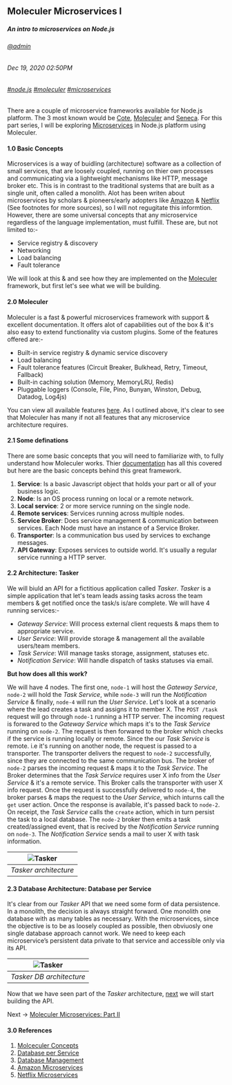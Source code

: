 ## Moleculer Microservices I
##### *An intro to microservices on Node.js*
###### [@admin](/whoami)
###### Dec 19, 2020 02:50PM
###### [#node.js]() [#moleculer]() [#microservices]()

There are a couple of microservice frameworks available for Node.js platform. The 3 most known would be [Cote](https://cote.com), [Moleculer](https://moleculer) and [Seneca](https://seneca.com). For this part series, I will be exploring [Microservices](https://) in Node.js platform using Moleculer.

#### 1.0 Basic Concepts

Microservices is a way of buidling (architecture) software as a collection of small services, that are loosely coupled, running on thier own processes and communicating via a lightweight mechanisms like HTTP, message broker etc. This is in contrast to the traditional systems that are built as a single unit, often called a monolith.
Alot has been writen about microservices by scholars &amp; pioneers/early adopters like [Amazon](https://aws.amazon.com/microservices/#:~:text=Microservices%20are%20an%20architectural%20and,small%2C%20self%2Dcontained%20teams) &amp; [Netflix](https://netflixtechblog.com/tagged/microservices) (See footnotes for more sources), so I will not regugitate this informtion. However, there are some universal concepts that any microservice
regardless of the language implementation, must fulfill. These are, but not limited to:-
* Service registry &amp; discovery
* Networking
* Load balancing
* Fault tolerance

We will look at this &amp; and see how they are implemented on the [Moleculer](https://moleculer.services/) framework, but first let's see what we will be building.

#### 2.0 Moleculer

Moleculer is a fast & powerful microservices framework with support &amp; excellent documentation. It offers alot of capabilities out of the box &amp; it's also easy to extend functionality via custom plugins. Some of the features offered are:-

* Built-in service registry & dynamic service discovery
* Load balancing
* Fault tolerance features (Circuit Breaker, Bulkhead, Retry, Timeout, Fallback)
* Built-in caching solution (Memory, MemoryLRU, Redis)
* Pluggable loggers (Console, File, Pino, Bunyan, Winston, Debug, Datadog, Log4js)

You can view all available features [here](https://moleculer.services/docs/0.14/). As I outlined above, it's clear to see that Moleculer has many if not all features that any microservice architecture requires.

#### 2.1 Some definations

There are some basic concepts that you will need to familiarize with, to fully understand how Moleculer works. Thier [documentation](https://moleculer.services/docs/0.14/) has all this covered but here are the basic concepts behind this great framework.

1. **Service**: Is a basic Javascript object that holds your part or all of your business logic.
2. **Node**: Is an OS process running on local or a remote network.
3. **Local service**: 2 or more service running on the single node.
4. **Remote services**: Services running across multiple nodes.
5. **Service Broker**: Does service management &amp; communication between services. Each Node must have an instance of a Service Broker.
6. **Transporter**: Is a communication bus used by services to exchange messages.
7. **API Gateway**: Exposes  services to outside world. It's usually a regular service running a HTTP server.

#### 2.2 Architecture: Tasker

We will biuld an API for a fictitious application called *Tasker*. *Tasker* is a simple application that let's team leads assing tasks across the team members &amp; get notified once the task/s is/are complete. We will have 4 running services:-
* *Gateway Service*:  Will process external client requests &amp; maps them to appropriate service.
* *User Service*: Will provide storage &amp; management all the available users/team members.
* *Task Service*: Will manage tasks storage, assignment, statuses etc.
* *Notification Service*: Will handle dispatch of tasks statuses via email.

**But how does all this work?**

We will have 4 nodes. The first one, `node-1` will host the *Gateway Service*, `node-2` will hold the *Task Service*, while `node-3` will run the *Notification Service* &amp; finally, `node-4` will run the *User Service*. Let's look at a scenario where the lead creates a task and assigns it to member X. The `POST /task` request will go through `node-1` running a HTTP server. The incoming request is forwared to the *Gateway Service* which maps it's to the *Task Service* running on `node-2`. The request is then forwared to the broker which checks if the service is running locally or remote. Since the our *Task Service* is remote. i.e it's running on another node, the request is passed to a transporter. The transporter delivers the request to `node-2` successfully, since they are connected to the same communication bus. The broker of `node-2` parses the incoming request &amp; maps it to the *Task Service*. The Broker determines that the *Task Service* requires user X info from the *User Service* &amp; it's a remote service. This Broker calls the transporter with user X info request. Once the request is successfully delivered to `node-4`, the broker parses &amp; maps the request to the *User Service*, which inturns call the `get` user action. Once the response is available, it's passed back to `node-2`. On receipt, the *Task Service* calls the `create` action, which in turn persist the task to a local database. The `node-2` broker then emits a task created/assigned event, that is recived by the *Notification Service* running on `node-3`. The *Notification Service* sends a mail to user X with task information.


| ![Tasker](/images/blog/moleculer/tasker_archi.png) | 
|:--:| 
| *Tasker architecture* |

#### 2.3 Database Architecture: Database per Service

It's clear from our *Tasker* API that we need some form of data persistence. In a monolith, the decision is always straight forward. One monolith one database with as many tables as necessary. With the microservices, since the objective is to be as loosely coupled as possible, then obviuosly one single database approach cannot work. We need to keep each microservice’s persistent data private to that service and accessible only via its API. 

| ![Tasker](/images/blog/moleculer/tasker_db_archi.png) | 
|:--:| 
| *Tasker DB architecture* |

Now that we have seen part of the *Tasker* architecture, [next](/blog/moleculer-microservices-ii) we will start building the API.

Next -> [Moleculer Microservices: Part II](/blog/moleculer-microservices-ii)

#### 3.0 References

1. [Molceculer Concepts](https://moleculer.services/docs/0.14/concepts.html)
2. [Database per Service](https://microservices.io/patterns/data/database-per-service.html)
3. [Database Management](https://relevant.software/blog/microservices-database-management/)
4. [Amazon Microservices](https://aws.amazon.com/microservices/#:~:text=Microservices%20are%20an%20architectural%20and,small%2C%20self%2Dcontained%20teams)
5. [Netflix Microservices](https://netflixtechblog.com/tagged/microservices)




